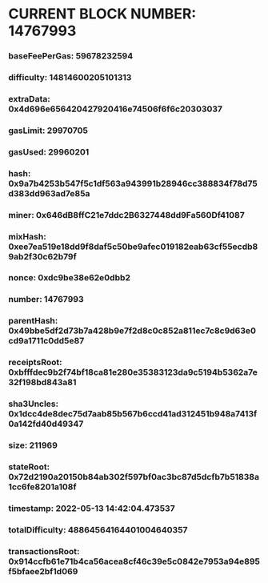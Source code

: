 # CURRENT BLOCK NUMBER: 14767993

### baseFeePerGas: 59678232594
### difficulty: 14814600205101313
### extraData: 0x4d696e656420427920416e74506f6f6c20303037
### gasLimit: 29970705
### gasUsed: 29960201
### hash: 0x9a7b4253b547f5c1df563a943991b28946cc388834f78d75d383dd963ad7e85a
### miner: 0x646dB8ffC21e7ddc2B6327448dd9Fa560Df41087
### mixHash: 0xee7ea519e18dd9f8daf5c50be9afec019182eab63cf55ecdb89ab2f30c62b79f
### nonce: 0xdc9be38e62e0dbb2
### number: 14767993
### parentHash: 0x49bbe5df2d73b7a428b9e7f2d8c0c852a811ec7c8c9d63e0cd9a1711c0dd5e87
### receiptsRoot: 0xbfffdec9b2f74bf18ca81e280e35383123da9c5194b5362a7e32f198bd843a81
### sha3Uncles: 0x1dcc4de8dec75d7aab85b567b6ccd41ad312451b948a7413f0a142fd40d49347
### size: 211969
### stateRoot: 0x72d2190a20150b84ab302f597bf0ac3bc87d5dcfb7b51838a1cc6fe8201a108f
### timestamp: 2022-05-13 14:42:04.473537
### totalDifficulty: 48864564164401004640357
### transactionsRoot: 0x914ccfb61e71b4ca56acea8cf46c39e5c0842e7953a94e895f5bfaee2bf1d069
